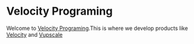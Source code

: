 # Velocity Programing

Welcome to <a href="https://github.com/Velocity-Programing">Velocity Programing</a>.This is where we develop products like <a href="https://github.com/Velocity-Programing/Velocity">Velocity</a> and <a href="https://github.com/Velocity-Programing/Vupscale">Vupscale</a>
